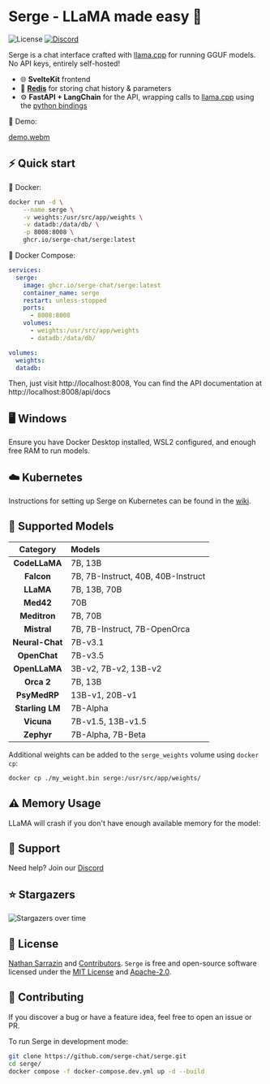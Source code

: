 # Serge - LLaMA made easy 🦙

![License](https://img.shields.io/github/license/serge-chat/serge)
[![Discord](https://img.shields.io/discord/1088427963801948201?label=Discord)](https://discord.gg/62Hc6FEYQH)

Serge is a chat interface crafted with [llama.cpp](https://github.com/ggerganov/llama.cpp) for running GGUF models. No API keys, entirely self-hosted!

- 🌐 **SvelteKit** frontend
- 💾 **[Redis](https://github.com/redis/redis)** for storing chat history & parameters
- ⚙️ **FastAPI + LangChain** for the API, wrapping calls to [llama.cpp](https://github.com/ggerganov/llama.cpp) using the [python bindings](https://github.com/abetlen/llama-cpp-python)

🎥 Demo:

[demo.webm](https://user-images.githubusercontent.com/25119303/226897188-914a6662-8c26-472c-96bd-f51fc020abf6.webm)

## ⚡️ Quick start

🐳 Docker:
```bash
docker run -d \
    --name serge \
    -v weights:/usr/src/app/weights \
    -v datadb:/data/db/ \
    -p 8008:8008 \
    ghcr.io/serge-chat/serge:latest
```

🐙 Docker Compose:
```yaml
services:
  serge:
    image: ghcr.io/serge-chat/serge:latest
    container_name: serge
    restart: unless-stopped
    ports:
      - 8008:8008
    volumes:
      - weights:/usr/src/app/weights
      - datadb:/data/db/

volumes:
  weights:
  datadb:
```

Then, just visit http://localhost:8008, You can find the API documentation at http://localhost:8008/api/docs

## 🖥️ Windows

Ensure you have Docker Desktop installed, WSL2 configured, and enough free RAM to run models. 

## ☁️ Kubernetes

Instructions for setting up Serge on Kubernetes can be found in the [wiki](https://github.com/serge-chat/serge/wiki/Integrating-Serge-in-your-orchestration#kubernetes-example).

## 🧠 Supported Models

| Category      | Models |
|:-------------:|:-------|
| **CodeLLaMA** | 7B, 13B |
| **Falcon** | 7B, 7B-Instruct, 40B, 40B-Instruct |
| **LLaMA**  | 7B, 13B, 70B |
| **Med42** | 70B |
| **Meditron** | 7B, 70B |
| **Mistral** | 7B, 7B-Instruct, 7B-OpenOrca |
| **Neural-Chat** | 7B-v3.1 | 
| **OpenChat** | 7B-v3.5 |
| **OpenLLaMA** | 3B-v2, 7B-v2, 13B-v2 |
| **Orca 2** | 7B, 13B |
| **PsyMedRP** | 13B-v1, 20B-v1 |
| **Starling LM** | 7B-Alpha |
| **Vicuna** | 7B-v1.5, 13B-v1.5 |
| **Zephyr** | 7B-Alpha, 7B-Beta |

Additional weights can be added to the `serge_weights` volume using `docker cp`:

```bash
docker cp ./my_weight.bin serge:/usr/src/app/weights/
```

## ⚠️ Memory Usage

LLaMA will crash if you don't have enough available memory for the model:

## 💬 Support

Need help? Join our [Discord](https://discord.gg/62Hc6FEYQH)

## ⭐️ Stargazers

<img src="https://starchart.cc/serge-chat/serge.svg" alt="Stargazers over time" style="max-width: 100%">

## 🧾 License

[Nathan Sarrazin](https://github.com/nsarrazin) and [Contributors](https://github.com/serge-chat/serge/graphs/contributors). `Serge` is free and open-source software licensed under the [MIT License](https://github.com/serge-chat/serge/blob/main/LICENSE-MIT) and [Apache-2.0](https://github.com/serge-chat/serge/blob/main/LICENSE-APACHE).

## 🤝 Contributing

If you discover a bug or have a feature idea, feel free to open an issue or PR.

To run Serge in development mode:
```bash
git clone https://github.com/serge-chat/serge.git
cd serge/
docker compose -f docker-compose.dev.yml up -d --build
```
